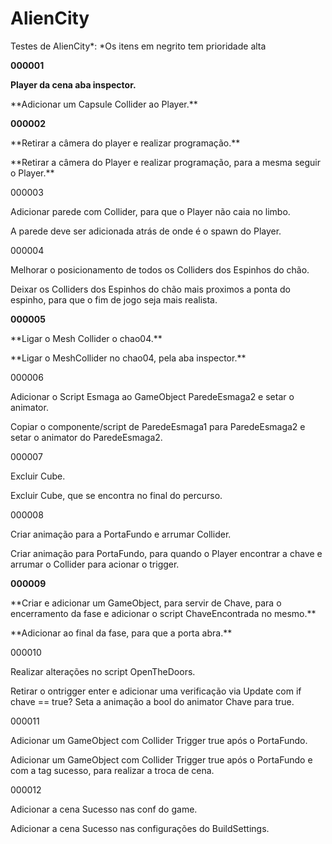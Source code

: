 # AlienCity
Testes de AlienCity*:
*Os itens em negrito tem prioridade alta



**000001**
<p />

**Player da cena aba inspector.**

<p />
**Adicionar um Capsule Collider ao Player.** 
<p />

**000002**
<p />
**Retirar a câmera do player e realizar programação.**
<p />
**Retirar a câmera do Player e realizar programação, para a mesma seguir o Player.**
<p />

000003
<p />
Adicionar parede com Collider, para que o Player não caia no limbo.
<p />
A parede deve ser adicionada atrás de onde é o spawn do Player. 
<p />


000004 
<p />
Melhorar o posicionamento de todos os Colliders dos Espinhos do chão. 
<p />
Deixar os Colliders dos Espinhos do chão mais proximos a ponta do espinho, para que o fim de jogo seja mais realista. 
<p />


**000005**
<p />
**Ligar o Mesh Collider o chao04.**
<p />
**Ligar o MeshCollider no chao04, pela aba inspector.**
<p />


000006 
<p />
Adicionar o Script Esmaga ao GameObject ParedeEsmaga2 e setar o animator. 
<p />
Copiar o componente/script de ParedeEsmaga1 para ParedeEsmaga2 e setar o animator do ParedeEsmaga2. 
<p />


000007 
<p />
Excluir Cube.
<p />
Excluir Cube, que se encontra no final do percurso. 
<p />


000008
<p />
Criar animação para a PortaFundo e arrumar Collider.
<p />
Criar animação para PortaFundo, para quando o Player encontrar a chave e arrumar o Collider para acionar o trigger. 
<p />


**000009**
<p />
**Criar e adicionar um GameObject, para servir de Chave, para o encerramento da fase e adicionar o script ChaveEncontrada no mesmo.**
<p />
**Adicionar ao final da fase, para que a porta abra.**
<p />


000010
<p />
Realizar alterações no script OpenTheDoors.
<p />
Retirar o ontrigger enter e adicionar uma verificação via Update com if chave == true? Seta a animação a bool do animator Chave para true. 
<p />


000011 
<p />
Adicionar um GameObject com Collider Trigger true após o PortaFundo. 
<p />
Adicionar um GameObject com Collider Trigger true após o PortaFundo e com a tag sucesso, para realizar a troca de cena. 
<p />


000012 
<p />
Adicionar a cena Sucesso nas conf do game. 
<p />
Adicionar a cena Sucesso nas configurações do BuildSettings. 
<p />
 

